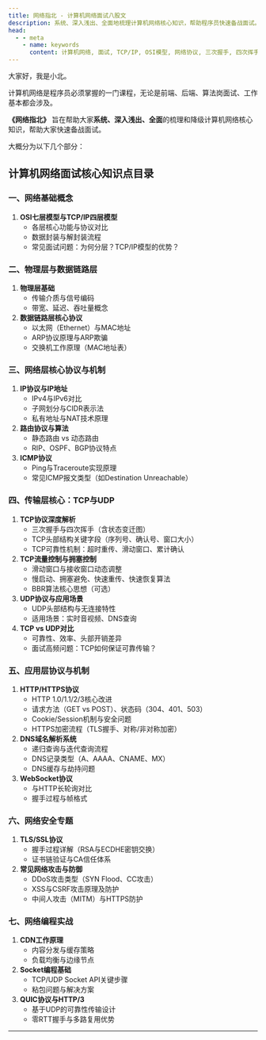 ```yaml
---
title: 网络指北 - 计算机网络面试八股文
description: 系统、深入浅出、全面地梳理计算机网络核心知识，帮助程序员快速备战面试。涵盖网络基础概念、物理层、数据链路层、网络层、传输层等重要内容。
head:
  - - meta
    - name: keywords
      content: 计算机网络, 面试, TCP/IP, OSI模型, 网络协议, 三次握手, 四次挥手, HTTP, HTTPS, 网络安全
---
```



大家好，我是小北。

计算机网络是程序员必须掌握的一门课程，无论是前端、后端、算法岗面试、工作基本都会涉及。

**《网络指北》** 旨在帮助大家**系统、深入浅出、全面**的梳理和降级计算机网络核心知识，帮助大家快速备战面试。

大概分为以下几个部分：

## 计算机网络面试核心知识点目录

### 一、网络基础概念

1. **OSI七层模型与TCP/IP四层模型**  
   - 各层核心功能与协议对比  
   - 数据封装与解封装流程  
   - 常见面试问题：为何分层？TCP/IP模型的优势？

### 二、物理层与数据链路层

1. **物理层基础**  
   - 传输介质与信号编码  
   - 带宽、延迟、吞吐量概念  
2. **数据链路层核心协议**  
   - 以太网（Ethernet）与MAC地址  
   - ARP协议原理与ARP欺骗  
   - 交换机工作原理（MAC地址表）

### 三、网络层核心协议与机制

1. **IP协议与IP地址**  
   - IPv4与IPv6对比  
   - 子网划分与CIDR表示法  
   - 私有地址与NAT技术原理  
2. **路由协议与算法**  
   - 静态路由 vs 动态路由  
   - RIP、OSPF、BGP协议特点  
3. **ICMP协议**  
   - Ping与Traceroute实现原理  
   - 常见ICMP报文类型（如Destination Unreachable）

### 四、传输层核心：TCP与UDP

1. **TCP协议深度解析**  
   - 三次握手与四次挥手（含状态变迁图）  
   - TCP头部结构关键字段（序列号、确认号、窗口大小）  
   - TCP可靠性机制：超时重传、滑动窗口、累计确认  
2. **TCP流量控制与拥塞控制**  
   - 滑动窗口与接收窗口动态调整  
   - 慢启动、拥塞避免、快速重传、快速恢复算法  
   - BBR算法核心思想（可选）  
3. **UDP协议与应用场景**  
   - UDP头部结构与无连接特性  
   - 适用场景：实时音视频、DNS查询  
4. **TCP vs UDP对比**  
   - 可靠性、效率、头部开销差异  
   - 面试高频问题：TCP如何保证可靠传输？

### 五、应用层协议与机制

1. **HTTP/HTTPS协议**  
   - HTTP 1.0/1.1/2/3核心改进  
   - 请求方法（GET vs POST）、状态码（304、401、503）  
   - Cookie/Session机制与安全问题  
   - HTTPS加密流程（TLS握手、对称/非对称加密）  
2. **DNS域名解析系统**  
   - 递归查询与迭代查询流程  
   - DNS记录类型（A、AAAA、CNAME、MX）  
   - DNS缓存与劫持问题  
3. **WebSocket协议**  
   - 与HTTP长轮询对比  
   - 握手过程与帧格式  

### 六、网络安全专题

1. **TLS/SSL协议**  
   - 握手过程详解（RSA与ECDHE密钥交换）  
   - 证书链验证与CA信任体系  
2. **常见网络攻击与防御**  
   - DDoS攻击类型（SYN Flood、CC攻击）  
   - XSS与CSRF攻击原理及防护  
   - 中间人攻击（MITM）与HTTPS防护  

### 七、网络编程实战

1. **CDN工作原理**  
   - 内容分发与缓存策略  
   - 负载均衡与边缘节点  
2. **Socket编程基础**  
   - TCP/UDP Socket API关键步骤  
   - 粘包问题与解决方案  
3. **QUIC协议与HTTP/3**  
   - 基于UDP的可靠性传输设计  
   - 零RTT握手与多路复用优势  

---
